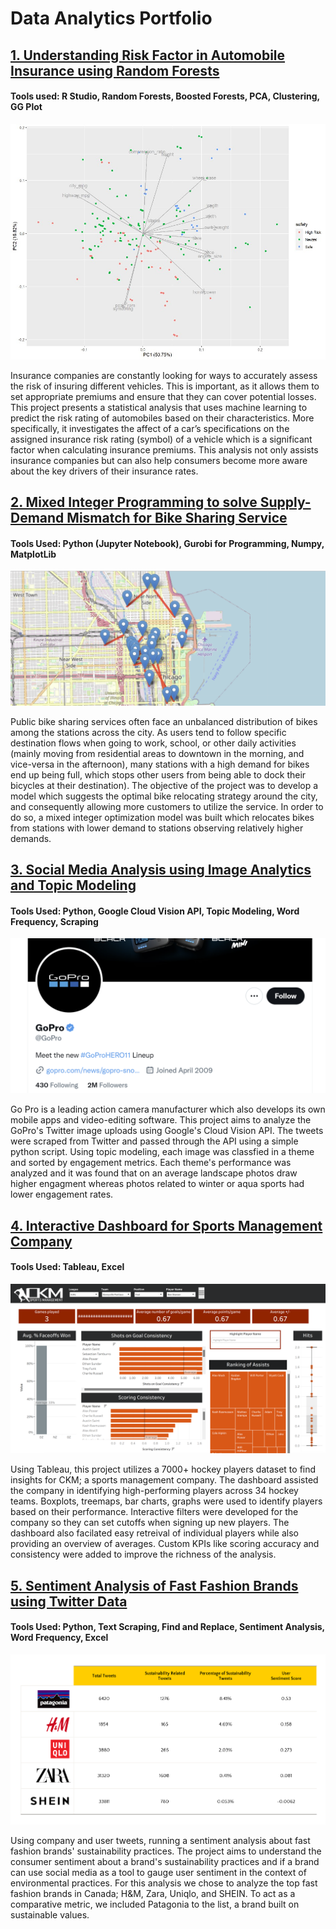 # Data Analytics Portfolio

## [1. Understanding Risk Factor in Automobile Insurance using Random Forests](https://github.com/teghwin404/predicting-insurance-risk.git)
#### Tools used: R Studio, Random Forests, Boosted Forests, PCA, Clustering, GG Plot

![](/images/pca_graph.jpg)

Insurance companies are constantly looking for ways to accurately assess the risk of insuring different vehicles. This is important, as it allows them to set appropriate premiums and ensure that they can cover potential losses. This project presents a statistical analysis that uses machine learning to predict the risk rating of automobiles based on their characteristics. More specifically, it investigates the affect of a car’s specifications on the assigned insurance risk rating (symbol) of a vehicle which is a significant factor when calculating insurance premiums. This analysis not only assists insurance companies but can also help consumers become more aware about the key drivers of their insurance rates.

## [2. Mixed Integer Programming to solve Supply-Demand Mismatch for Bike Sharing Service](https://github.com/teghwin404/bike-relocation-optimization.git)
#### Tools Used: Python (Jupyter Notebook), Gurobi for Programming, Numpy, MatplotLib

![](/images/bixi.png)

Public bike sharing services often face an unbalanced distribution of bikes among the stations across the city. As users tend to follow specific destination flows when going to work, school, or other daily activities (mainly moving from residential areas to downtown in the morning, and vice-versa in the afternoon), many stations with a high demand for bikes end up being full, which stops other users from being able to dock their bicycles at their destination). The objective of the project was to develop a model which suggests the optimal bike relocating strategy around the city, and consequently allowing more customers to utilize the service. In order to do so, a mixed integer optimization model was built which relocates bikes from stations with lower demand to stations observing relatively higher demands.

## [3. Social Media Analysis using Image Analytics and Topic Modeling](https://github.com/teghwin404/twitter-image-analytics)
#### Tools Used: Python, Google Cloud Vision API, Topic Modeling, Word Frequency, Scraping

![](/images/gopro.png)

Go Pro is a leading action camera manufacturer which also develops its own mobile apps and video-editing software. This project aims to analyze the GoPro's Twitter image uploads using Google's Cloud Vision API. The tweets were scraped from Twitter and passed through the API using a simple python script. Using topic modeling, each image was classfied in a theme and sorted by engagement metrics. Each theme's performance was analyzed and it was found that on an average landscape photos draw higher engagment whereas photos related to winter or aqua sports had lower engagement rates.

## [4. Interactive Dashboard for Sports Management Company](https://github.com/teghwin404/sports-data-visualization.git)
#### Tools Used: Tableau, Excel

![](/images/ckm.png)

Using Tableau, this project utilizes a 7000+ hockey players dataset to find insights for CKM; a sports management company. The dashboard assisted the company in identifying high-performing players across 34 hockey teams. Boxplots, treemaps, bar charts, graphs were used to identify players based on their performance. Interactive filters were developed for the company so they can set cutoffs when signing up new players. The dashboard also facilated easy retreival of individual players while also providing an overview of averages. Custom KPIs like scoring accuracy and consistency were added to improve the richness of the analysis.

## [5. Sentiment Analysis of Fast Fashion Brands using Twitter Data](https://github.com/teghwin404/sentiment-analysis-using-tweets.git)
#### Tools Used: Python, Text Scraping, Find and Replace, Sentiment Analysis, Word Frequency, Excel 

![](/images/sustainability.png)

Using company and user tweets, running a sentiment analysis about fast fashion brands' sustainability practices. The project aims to understand the consumer sentiment about a brand's sustainability practices and if a brand can use social media as a tool to gauge user sentiment in the context of environmental practices. For this analysis we chose to analyze the top fast fashion brands in Canada; H&M, Zara, Uniqlo, and SHEIN. To act as a comparative metric, we included Patagonia to the list, a brand built on sustainable values.
